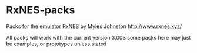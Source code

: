 # RxNES-packs
Packs for the emulator RxNES by Myles Johnston
http://www.rxnes.xyz/

All packs will work with the current version 3.003
some packs here may just be examples, or prototypes unless stated
